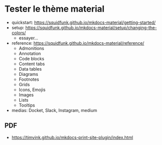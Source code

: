 # Tester le thème material

- quickstart: https://squidfunk.github.io/mkdocs-material/getting-started/
- setup: https://squidfunk.github.io/mkdocs-material/setup/changing-the-colors/
    - essayer...
- reference: https://squidfunk.github.io/mkdocs-material/reference/
    - Admonitions
    - Annotation
    - Code blocks
    - Content tabs
    - Data tables
    - Diagrams
    - Footnotes
    - Grids
    - Icons, Emojis
    - Images
    - Lists
    - Tooltips
- medias: Docket, Slack, Instagram, medium

## PDF

- https://timvink.github.io/mkdocs-print-site-plugin/index.html
